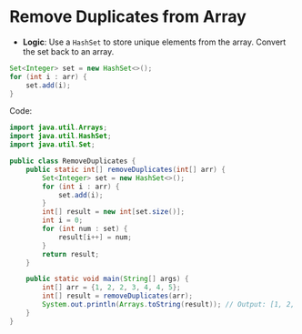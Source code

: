 # Remove Duplicates from Array

* **Logic**: Use a `HashSet` to store unique elements from the array. Convert the set back to an array.

```java
Set<Integer> set = new HashSet<>();
for (int i : arr) {
    set.add(i);
}
```

Code:

```java
import java.util.Arrays;
import java.util.HashSet;
import java.util.Set;

public class RemoveDuplicates {
    public static int[] removeDuplicates(int[] arr) {
        Set<Integer> set = new HashSet<>();
        for (int i : arr) {
            set.add(i);
        }
        int[] result = new int[set.size()];
        int i = 0;
        for (int num : set) {
            result[i++] = num;
        }
        return result;
    }

    public static void main(String[] args) {
        int[] arr = {1, 2, 2, 3, 4, 4, 5};
        int[] result = removeDuplicates(arr);
        System.out.println(Arrays.toString(result)); // Output: [1, 2, 3, 4, 5]
    }
}

```
